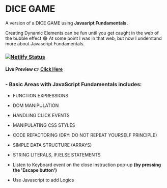 # DICE GAME

A version of a DICE GAME using **Javasript Fundamentals.**

Creating Dynamic Elements can be fun until you get caught in the web of the bubble effect 😂
At some point I was in that web, but now I understand more about Javascript Fundamentals.
###  [![Netlify Status](https://api.netlify.com/api/v1/badges/e59d0f82-fdc7-46fe-b6a3-7edaa67d58bd/deploy-status)](https://app.netlify.com/sites/freedice/deploys)
#### Live Preview 👉 [Click Here](https://freedice.netlify.app/)

### - Basic Areas with JavaScript Fundamentals includes:

- FUNCTION EXPRESSIONS

- DOM MANIPULATION

- HANDLING CLICK EVENTS

- MANIPULATING CSS STYLES

- CODE REFACTORING (DRY: DO NOT REPEAT YOURSELF PRINCIPLE)

- SIMPLE DATA STRUCTURE (ARRAYS)

- STRING LITERALS, IF/ELSE STATEMENTS

- Listen to Keyboard event on the close Instruction pop-up **(by pressing the 'Escape button')**

- Use Javascript to add Logics
